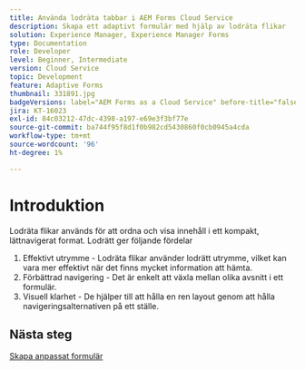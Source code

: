 ```yaml
---
title: Använda lodräta tabbar i AEM Forms Cloud Service
description: Skapa ett adaptivt formulär med hjälp av lodräta flikar
solution: Experience Manager, Experience Manager Forms
type: Documentation
role: Developer
level: Beginner, Intermediate
version: Cloud Service
topic: Development
feature: Adaptive Forms
thumbnail: 331891.jpg
badgeVersions: label="AEM Forms as a Cloud Service" before-title="false"
jira: KT-16023
exl-id: 84c03212-47dc-4398-a197-e69e3f3bf77e
source-git-commit: ba744f95f8d1f0b982cd5430860f0cb0945a4cda
workflow-type: tm+mt
source-wordcount: '96'
ht-degree: 1%

---
```


# Introduktion

Lodräta flikar används för att ordna och visa innehåll i ett kompakt, lättnavigerat format. Lodrätt ger följande fördelar
1. Effektivt utrymme - Lodräta flikar använder lodrätt utrymme, vilket kan vara mer effektivt när det finns mycket information att hämta.
1. Förbättrad navigering - Det är enkelt att växla mellan olika avsnitt i ett formulär.
1. Visuell klarhet - De hjälper till att hålla en ren layout genom att hålla navigeringsalternativen på ett ställe.

## Nästa steg

[Skapa anpassat formulär](./create-af.md)
